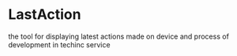 # LastAction
 the tool for displaying latest actions made on device and process of development in techinc service
